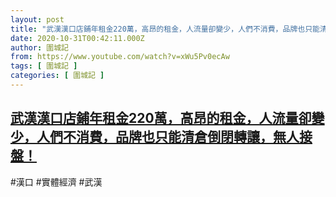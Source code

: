 ```yaml
---
layout: post
title: "武漢漢口店鋪年租金220萬，高昂的租金，人流量卻變少，人們不消費，品牌也只能清倉倒閉轉讓，無人接盤！"
date: 2020-10-31T00:42:11.000Z
author: 圍城記
from: https://www.youtube.com/watch?v=xWu5Pv0ecAw
tags: [ 圍城記 ]
categories: [ 圍城記 ]
---
```

<!--1604104931000-->
[武漢漢口店鋪年租金220萬，高昂的租金，人流量卻變少，人們不消費，品牌也只能清倉倒閉轉讓，無人接盤！](https://www.youtube.com/watch?v=xWu5Pv0ecAw)
------

<div>
#漢口 #實體經濟 #武漢
</div>
